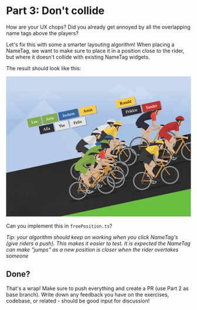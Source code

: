 # Part 3: Don't collide

How are your UX chops? Did you already get annoyed by all the overlapping name tags above the players?

Let's fix this with some a smarter layouting algorithm! When placing a NameTag, we want to make sure to place it in a position close to the rider, but where it doesn't collide with existing NameTag widgets.

The result should look like this:

![screenshot](mountain.png)

Can you implement this in `freePosition.ts`?

_Tip: your algorithm should keep on working when you click NameTag's (give riders a push). This makes it easier to test. It is expected the NameTag can make "jumps" as a new position is closer when the rider overtakes someone_

## Done?

That's a wrap! Make sure to push everything and create a PR (use Part 2 as base branch). Write down any feedback you have on the exercises, codebase, or related - should be good input for discussion!
